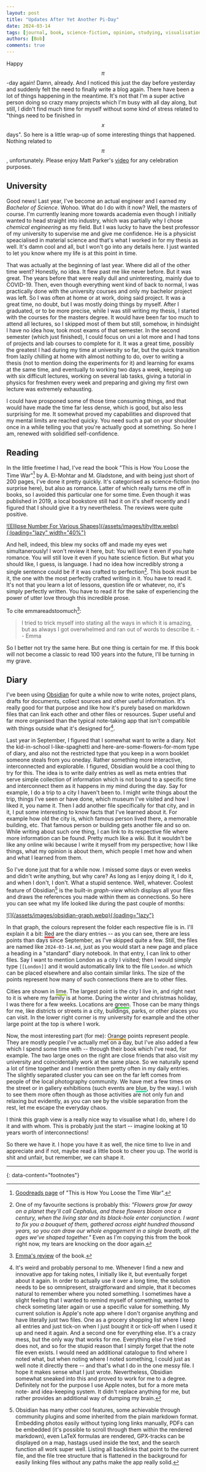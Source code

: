 ```yaml
---
layout: post
title: "Updates After Yet Another Pi-Day"
date: 2024-03-14
tags: [journal, book, science-fiction, opinion, studying, visualisation]
authors: [Bob]
comments: true
---
```

Happy $$\pi$$-day again!
Damn, already.
And I noticed this just the day before yesterday and suddenly felt the need to finally write a blog again.
There have been a lot of things happening in the meantime.
It's not that I'm a super active person doing so crazy many projects which I'm busy with all day along, but still, I didn't find much time for myself without some kind of stress related to "things need to be finished in $$x$$ days".
So here is a little wrap-up of some interesting things that happened.
Nothing related to $$\pi$$, unfortunately. Please enjoy Matt Parker's [video](https://youtu.be/LIg-6glbLkU) for any celebration purposes.

## University
Good news! Last year, I've become an actual engineer and I earned my *Bachelor of Science*.
Wohoo.
What do I do with it now?
Well, the masters of course.
I'm currently leaning more towards academia even though I initially wanted to head straight into industry, which was partially why I chose *chemical engineering* as my field.
But I was lucky to have the best professor of my university to supervise me and give me confidence.
He is a physicist speacialised in material science and that's what I worked in for my thesis as well.
It's damn cool and all, but I won't go into any details here.
I just wanted to let you know where my life is at this point in time.

That was actually at the beginning of last year.
Where did all of the other time went?
Honestly, no idea.
It flew past me like never before.
But it was great.
The years before that were really dull and uninteresting, mainly due to COVID-19.
Then, even though everything went kind of back to normal, I was practically done with the university courses and only my bachelor project was left.
So I was often at home or at work, doing said project.
It was a great time, no doubt, but I was mostly doing things by myself.
After I graduated, or to be more precise, while I was still writing my thesis, I started with the courses for the masters degree.
It would have been far too much to attend all lectures, so I skipped most of them but still, somehow, in hindsight I have no idea how, took most exams of that semester.
In the second semester (which just finished), I could focus on uni a lot more and I had tons of projects and lab courses to complete for it.
It was a great time, possibly the greatest I had during my time at university so far, but the quick transition from lazily chilling at home with almost nothing to do, over to writing a thesis (not to mention doing the experiments for it) and learning for exams at the same time, and eventually to working two days a week, keeping up with six difficult lectures, working on several lab tasks, giving a tutorial in physics for freshmen every week and preparing and giving my first own lecture was extremely exhausting.

I could have prosponed some of those time consuming things, and that would have made the time far less dense, which is good, but also less surprising for me.
It somewhat proved my capabilities and disproved that my mental limits are reached quicky.
You need such a pat on your shoulder once in a while telling you that you're actually good at something.
So here I am, renewed with solidified self-confidence.


## Reading
In the little freetime I had, I've read the book "This is How You Loose the Time War"[^tihylttw] by A. El-Mohtar and M. Gladstone, and with being just short of 200 pages, I've done it pretty quickly.
It's categorised as science-fiction (no surprise here), but also as romance.
Latter of which really turns me off in books, so I avoided this particular one for some time.
Even though it was published in 2019, a local bookstore still had it on it's shelf recently and I figured that I should give it a try nevertheless.
The reviews were quite positive.

<a href="https://images-na.ssl-images-amazon.com/images/S/compressed.photo.goodreads.com/books/1568140880i/46132305.jpg" target="_blank">
	![Ellipse Number For Various Shapes](/assets/images/tihylttw.webp){:loading="lazy" width="40%"}
</a>

And hell, indeed, this blew my socks off and made my eyes wet simultanerously!
I won't review it here, but:
You will love it even if you hate romance.
You will still love it even if you hate science fiction.
But what you should like, I guess, is language.
I had no idea how incredibly strong a single sentence could be if it was crafted to perfection[^sentence].
This book must be it, the one with the most perfectly crafted writing in it.
You have to read it.
It's not that you learn a lot of lessons, question life or whatever, no, it's simply perfectly written.
You have to read it for the sake of experiencing the power of utter love through this incredible prose.

To cite emmareadstoomuch[^emmas-review]:
> I tried to trick myself into stating all the ways in which it is amazing, but as always I got overwhelmed and ran out of words to describe it.
> <span class="align-right">-- Emma</span>

So I better not try the same here.
But one thing is certain for me.
If this book will not become a classic to read 100 years into the future, I'll be turning in my grave.


## Diary
I've been using [Obsidian](https://obsidian.md/) for quite a while now to write notes, project plans, drafts for documents, collect sources and other useful information.
It's really good for that purpose and like how it's purely based on markdown files that can link each other and other files or resources.
Super useful and far more organised than the typical note-taking app that isn't compatible with things outside what it's designed for[^note-app].

Last year in September, I figured that I somewhat want to write a diary.
Not the kid-in-school I-like-spaghetti and here-are-some-flowers-for-mom type of diary, and also not the restricted type that you keep in a worn booklet someone steals from you oneday.
Rather something more interactive, interconnected and explorable.
I figured, Obsidian would be a cool thing to try for this.
The idea is to write daily entries as well as meta entries that serve simple collection of information which is not bound to a specific time and interconnect them as it happens in my mind during the day.
Say for example, I do a trip to a city I haven't been to.
I might write things about the trip, things I've seen or have done, which museum I've visited and how I liked it, you name it.
Then I add another file specifically for that city, and in it, I put some interesting to know facts that I've learned about it.
For example how old the city is, which famous person lived there, a memorable building, etc.
That famous person or building gets another file and so on.
While writing about such one thing, I can link to its respective file where more information can be found.
Pretty much like a wiki.
But it wouldn't be like any online wiki because I write it myself from my perspective; how I like things, what my opinion is about them, which people I met how and when and what I learned from them.

So I've done just that for a while now.
I missed some days or even weeks and didn't write anything, but why care?
As long as I enjoy doing it, I do it, and when I don't, I don't.
What a stupid sentence.
Well, whatever.
Coolest feature of Obsidian[^features] is the built-in *graph-view* which displays all your files and draws the references you made within them as connections.
So here you can see what my life looked like during the past couple of months:

<a href="/assets/images/obsidian-graph.jpeg" target="_blank">
  ![](/assets/images/obsidian-graph.webp){:loading="lazy"}
</a>

In that graph, the colours represent the folder each respective file is in.
I'll explain it a bit:
<span class="hl-red">Red</span> are the diary entries -- as you can see, there are less points than days since September, as I've skipped quite a few.
Still, the files are named like `2024-03-14.md`, just as you would start a new page and place a heading in a "standard" diary notebook.
In that entry, I can link to other files.
Say I want to mention London as a city I visited; then I would simply type `[[London]]` and it would automatically link to the file `London.md` which can be placed elsewhere and also contain similar links.
The size of the points represent how many of such connections there are to other files.

Cities are shown in <span class="hl-lime">lime</span>.
The largest point is the city I live in, and right next to it is where my family is at home.
During the winter and christmas holiday, I was there for a few weeks.
Locations are <span class="hl-green">green</span>.
Those can be many things for me, like districts or streets in a city, buildings, parks, or other places you can visit.
In the lower right corner is my university for example and the other large point at the top is where I work.

Now, the most interesting part (for me):
<span class="hl-orange">Orange</span> points represent people.
They are mostly people I've actually met on a day, but I've also added a few which I spend some time with -- through their book which I've read, for example.
The two large ones on the right are close friends that also visit my university and coincidentally work at the same place.
So we naturally spend a lot of time together and I mention them pretty often in my daily entries.
The slightly separated cluster you can see on the far left comes from people of the local photography community.
We have met a few times on the street or in gallery exhibitions (such events are <span class="hl-blue">blue</span>, by the way).
I wish to see them more often though as those activities are not only fun and relaxing but evidently, as you can see by the visible separation from the rest, let me escape the everyday chaos.

I think this graph view is a really nice way to visualise what I do, where I do it and with whom.
This is probably just the start -- imagine looking at 10 years worth of interconnections!

So there we have it.
I hope you have it as well, the nice time to live in and appreciate and if not, maybe read a little book to cheer you up.
The world is shit and unfair, but remember, we can shape it.

---
{: data-content="footnotes"}

[^tihylttw]: [Goodreads page](https://www.goodreads.com/book/show/46132305-this-is-how-you-lose-the-time-war) of "This is How You Loose the Time War".

[^sentence]: One of my favourite sections is probably this: *"Flowers grow far away on a planet they’ll call Cephalus, and these flowers bloom once a century, when the living star and its black-hole enter conjunction. I want to fix you a bouquet of them, gathered across eight hundred thousand years, so you can draw our whole engagement in a single breath, all the ages we’ve shaped together."* Even as I'm copying this from the book right now, my tears are knocking on the door again.

[^emmas-review]: [Emma's review](https://emmareadstoomuch.wordpress.com/2021/01/22/the-best-books-of-the-worst-year/#:~:text=I%20tried%20to%20trick%20myself%20into%20stating%20all%20the%20ways%20in%20which%20it%20is%20amazing%2C%20but%20as%20always%20I%20got%20overwhelmed%20and%20ran%20out%20of%20words%20to%20describe%20it.) of the book.

[^note-app]: It's weird and probably personal to me. Whenever I find a new and innovative app for taking notes, I initially like it, but eventually forget about it again. In order to actually use it over a long time, the solution needs to be so omnipresent, straigtforward and simple, that it becomes natural to remember where you noted something. I sometimes have a slight feeling that I wanted to remind myself of something, wanted to check someting later again or use a specific value for something. My current solution is Apple's note app where I don't organise anything and have literally just two files. One as a grocery shopping list where I keep all entries and just tick-on when I just bought it or tick-off when I used it up and need it again. And a second one for everything else. It's a crazy mess, but the only way that works for me. Everything else I've tried does not, and so for the stupid reason that I simply forget that the note file even exists. I would need an additional catalogue to find where I noted what, but when noting where I noted something, I could just as well note it directly there -- and that's what I do in the one messy file. I hope it makes sense what I just wrote. Nevertheless, Obsidian somewhat sneaked into this and proved to work for me to a degree. Definitely not for the purpose I use Apple notes, but for a more meta note- and idea-keeping system. It didn't replace anything for me, but rather provides an additional way of dumping my brain.

[^features]: Obsidian has many other cool features, some achievable through community plugins and some inherited from the plain markdown format. Embedding photos easily without typing long links manually, PDFs can be embedded (it's possible to scroll through them within the rendered markdown), even LaTeX formulas are rendered, GPX-tracks can be displayed on a map, hastags used inside the text, and the search function all work super well. Listing all backlinks that point to the current file, and the file tree structure that is flattened in the background for easily linking files without any paths make the app really solid.


<style>
.hl-red, .hl-lime, .hl-green, .hl-orange, .hl-blue {
  text-decoration: underline;
  text-decoration-color: #e05252;
  text-decoration-thickness: 0.25em;
  text-decoration-skip-ink: none;
}

.hl-red, .fire-opal {
  text-decoration-color: #e05252;
}

.hl-lime, .june-bud {
  text-decoration-color: #b1e052;
}

.hl-green, .UFO-green {
  text-decoration-color: #52e052;
}

.hl-orange, .sunray {
  text-decoration-color: #e0b152;
}

.hl-blue, .eucalyptus {
  text-decoration-color: #52e0b1;
}
</style>